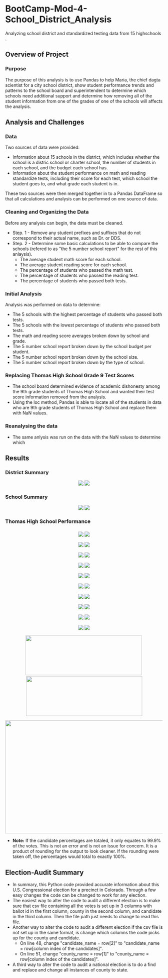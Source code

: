 # BootCamp-Mod-4-School_District_Analysis
Analyzing school district and standardized testing data from 15 highschools .

## Overview of Project
### Purpose
The purpose of this analysis is to use Pandas to help Maria, the chief dagta scientist for a city school district, show student performance trends and patterns to the school board and superintendent to determine which schools need additional support and determine how removing all of the student information from one of the grades of one of the schools will affects the analysis.

## Analysis and Challenges
### Data
Two sources of data were provided:
- Information about 15 schools in the district, which includes whether the school is a distric school or charter school, the number of students in each school, and the budget each school has.
- Information about the student performance on math and reading standardize tests, including their score for each test, which school the student goes to, and what grade each student is in.

These two sources were then merged together in to a Pandas DataFrame so that all calculations and analysis can be performed on one source of data.

### Cleaning and Organizing the Data
Before any analysis can begin, the data must be cleaned. 
- Step. 1 - Remove any student prefixes and suffixes that do not correspond to their actual name, such as Dr. or DDS.
- Step. 2 - Determine some basic calculations to be able to compare the schools (refered to as "the 5 number school report" for the rest of this anlaysis).
  * The average student math score for each school.
  * The average student reading score for each school.
  * The percentage of students who passed the math test.
  * The percentage of students who passed the reading test.
  * The percentage of students who passed both tests.

### Initial Analysis
Analysis was performed on data to determine:
- The 5 schools with the highest percentage of students who passed both tests.
- The 5 schools with the lowest percentage of students who passed both tests.
- The math and reading score averages broken down by school and grade.
- The 5 number school report broken down by the school budget per student.
- The 5 number school report broken down by the school size.
- The 5 number school report broken down by the type of school.

### Replacing Thomas High School Grade 9 Test Scores
- The school board determined evidence of academic dishonesty among the 9th grade students of Thomas High School and wanted their test score information removed from the analysis.
- Using the loc method, Pandas is able to locate all of the students in data who are 9th grade students of Thomas High School and replace them with NaN values. 

### Reanalysing the data
- The same anlysis was run on the data with the NaN values to determine which 


## Results
### District Summary


<p align="center"><img src="https://github.com/M-Outlaw/BootCamp-Mod-4-School_District_Analysis/blob/main/Resources/New_District_Summary.png"/>&nbsp;<img src="https://github.com/M-Outlaw/BootCamp-Mod-4-School_District_Analysis/blob/main/Resources/Old_Distric_Summary.png"/></p>

### School Summary


<p align="center"><img src="https://github.com/M-Outlaw/BootCamp-Mod-4-School_District_Analysis/blob/main/Resources/New_Schools_Summary.png"/>&nbsp;<img src="https://github.com/M-Outlaw/BootCamp-Mod-4-School_District_Analysis/blob/main/Resources/Old_Schools_Summary.png"/></p>

### Thomas High School Performance

###



<p align="center"><img src="https://github.com/M-Outlaw/BootCamp-Mod-4-School_District_Analysis/blob/main/Resources/New_Top_5.png"/>&nbsp;<img src="
https://github.com/M-Outlaw/BootCamp-Mod-4-School_District_Analysis/blob/main/Resources/Old_Top_5.png"/></p>




<p align="center"><img src="https://github.com/M-Outlaw/BootCamp-Mod-4-School_District_Analysis/blob/main/Resources/New_Bottom_5.png"/>&nbsp;<img src="https://github.com/M-Outlaw/BootCamp-Mod-4-School_District_Analysis/blob/main/Resources/Old_Bottom_5.png"/></p>







<p align="center"><img src="https://github.com/M-Outlaw/BootCamp-Mod-4-School_District_Analysis/blob/main/Resources/New_Math_by_Grade.png"/>&nbsp;<img src="https://github.com/M-Outlaw/BootCamp-Mod-4-School_District_Analysis/blob/main/Resources/Old_Math_by_Grade.png"/></p>


<p align="center"><img src="
https://github.com/M-Outlaw/BootCamp-Mod-4-School_District_Analysis/blob/main/Resources/New_Reading_by_Grade.png"/>&nbsp;<img src="
https://github.com/M-Outlaw/BootCamp-Mod-4-School_District_Analysis/blob/main/Resources/Old_Reading_by_Grade.png"/></p>










<p align="center"><img src="https://github.com/M-Outlaw/BootCamp-Mod-4-School_District_Analysis/blob/main/Resources/New_per_Capita_Summary_Formatted.png"/>&nbsp;<img src="https://github.com/M-Outlaw/BootCamp-Mod-4-School_District_Analysis/blob/main/Resources/Old_per_Capita_Summary_Formatted.png"/></p>

<p align="center"><img src="
https://github.com/M-Outlaw/BootCamp-Mod-4-School_District_Analysis/blob/main/Resources/New_size_summary_Formatted.png"/>&nbsp;<img src="
https://github.com/M-Outlaw/BootCamp-Mod-4-School_District_Analysis/blob/main/Resources/Old_size_summary_Formatted.png"/></p>



<p align="center"><img src="https://github.com/M-Outlaw/BootCamp-Mod-4-School_District_Analysis/blob/main/Resources/New_type_summary_Formatted.png"/>&nbsp;<img src="https://github.com/M-Outlaw/BootCamp-Mod-4-School_District_Analysis/blob/main/Resources/Old_type_summary_Formatted.png"/></p>





<p align="center"><img src="https://github.com/M-Outlaw/BootCamp-Mod-4-School_District_Analysis/blob/main/Resources/New_per_Capita_Summary.png"/>&nbsp;<img src="
https://github.com/M-Outlaw/BootCamp-Mod-4-School_District_Analysis/blob/main/Resources/Old_per_Capita_Summary.png"/></p>


<p align="center"><img src="https://github.com/M-Outlaw/BootCamp-Mod-4-School_District_Analysis/blob/main/Resources/New_size_summary.png"/>&nbsp;<img src="
https://github.com/M-Outlaw/BootCamp-Mod-4-School_District_Analysis/blob/main/Resources/Old_size_summary.png"/></p>


<p align="center"><img src="
https://github.com/M-Outlaw/BootCamp-Mod-4-School_District_Analysis/blob/main/Resources/New_type_summary.png"/>&nbsp;<img src="https://github.com/M-Outlaw/BootCamp-Mod-4-School_District_Analysis/blob/main/Resources/Old_type_summary.png"/></p>












<p align="center"><img src="https://github.com/M-Outlaw/BootCamp-Mod-2-Stock-Analysis/blob/main/Resources/Runtime_Before_Refactoring_2017_.png" width="371" height="127"/>&nbsp;<img src="https://github.com/M-Outlaw/BootCamp-Mod-2-Stock-Analysis/blob/main/Resources/Runtime_Before_Refactoring_2018.png" width="371" height="127"/></p>

<p align="center"><img src="https://github.com/M-Outlaw/BootCamp-Mod-4-School_District_Analysis/blob/main/Resources/Corrected_Schools_Summary.png" width="740" height="360"/></p>

- **Note:** If the candidate percentages are totaled, it only equates to 99.9% of the votes. This is not an error and is not an issue for concern. It is a product of rounding for the output to look cleaner. If the rounding were taken off, the percentages would total to exactly 100%.

## Election-Audit Summary
- In summary, this Python code provided accurate information about this U.S. Congressional election for a precinct in Colorado. Through a few easy changes the code can be changed to work for any election.
- The easiest way to alter the code to audit a different election is to make sure that csv file containing all the votes is set up in 3 columns with ballot id in the first column, county in the second column, and candidate in the third column. Then the file path just needs to change to read this file.
- Another way to alter the code to audit a different election if the csv file is not set up in the same format, is change which columns the code picks up for the county and candidate.
  * On line 48, change "candidate_name = row[2]" to "candidate_name = row[column index of the candidates]".
  * On line 51, change "county_name = row[1]" to "county_name = row[column index of the candidates]".
- A third way to alter the code to audit a national election is to do a find and replace and change all instances of county to state.
